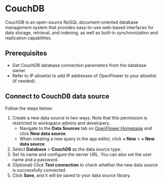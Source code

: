 # CouchDB

CouchDB is an open-source NoSQL document-oriented database management system that provides easy-to-use web-based interfaces for data storage, retrieval, and indexing, as well as built-in synchronization and replication capabilities.

## Prerequisites

* Get CouchDB database connection parameters from the database owner.
* Refer to IP allowlist to add IP addresses of OpenFlower to your allowlist (if needed).

## Connect to CouchDB data source

Follow the steps below:

1. Create a new data source in two ways. Note that this permission is restricted to workspace admins and developers.
   * Navigate to the **Data Sources** tab on [OpenFlower Homepage](https://prod-us1.openflower.org) and click **New data source**.
   * When creating a new query in the app editor, click **+ New** > **+ New data source**.
2. Select **Database** > **CouchDB** as the data source type.
3. Set its name and configure the server URL. You can also set the user name and a password.
4. (Optional) Click **Test connection** to check whether the new data source is successfully connected.
5. Click **Save**, and it will be saved to your data source library.
